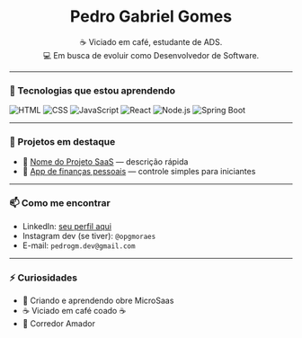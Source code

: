 <h1 align="center">Pedro Gabriel Gomes </h1>

<p align="center">
  ☕ Viciado em café, estudante de ADS.<br>
  💻 Em busca de evoluir como Desenvolvedor de Software.
</p>

---

### 🚀 Tecnologias que estou aprendendo
![HTML](https://img.shields.io/badge/-HTML5-E34F26?style=flat-square&logo=html5&logoColor=white)
![CSS](https://img.shields.io/badge/-CSS3-1572B6?style=flat-square&logo=css3)
![JavaScript](https://img.shields.io/badge/-JavaScript-F7DF1E?style=flat-square&logo=javascript&logoColor=black)
![React](https://img.shields.io/badge/-React-61DAFB?style=flat-square&logo=react)
![Node.js](https://img.shields.io/badge/-Node.js-339933?style=flat-square&logo=node.js)
![Spring Boot](https://img.shields.io/badge/-Spring_Boot-6DB33F?style=flat-square&logo=spring-boot)

---

### 📌 Projetos em destaque

- 🔧 [Nome do Projeto SaaS](https://github.com/seunome/nome-do-repositorio) — descrição rápida
- 📲 [App de finanças pessoais](https://github.com/seunome/nome-do-repositorio) — controle simples para iniciantes

---

### 📫 Como me encontrar
- LinkedIn: [seu perfil aqui](https://linkedin.com/in/seuperfil)
- Instagram dev (se tiver): `@opgmoraes`
- E-mail: `pedrogm.dev@gmail.com`

---

### ⚡ Curiosidades
- 🚀 Criando e aprendendo obre MicroSaas
- ☕ Viciado em café coado ☕
- 🏃 Corredor Amador

